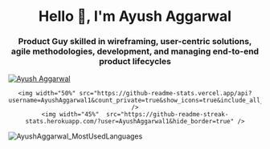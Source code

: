 <!-- - 👋 Hi, I’m @AyushAggarwal1 
- 👀 AI & ML enthusiastic
- 🌱 I’m currently learning DSA, Web Development
- 💞️ I’m looking to collaborate on ...
- 📫 Mail me on ayushaggarwal1136@gmail.com

Visit my Website - https://ayushaggarwalportfolio.netlify.app/


LinkedIn - https://www.linkedin.com/in/ayush-aggarwal-b19b891a0/
<!---
AyushAggarwal1/AyushAggarwal1 is a ✨ special ✨ repository because its `README.md` (this file) appears on your GitHub profile.
You can click the Preview link to take a look at your changes.
---> 

<h1 align="center">Hello 👋, I'm Ayush Aggarwal</h1>
<h3 align="center">Product Guy skilled in wireframing, user-centric solutions, agile methodologies, development, and managing end-to-end product lifecycles</h3>

<p align="left"> 
    <a href="https://github.com/ryo-ma/github-profile-trophy"><img src="https://github-profile-trophy.vercel.app/?username=AyushAggarwal1" alt="Ayush Aggarwal" /></a> 
</p>

<div align="center">

    <img width="50%" src="https://github-readme-stats.vercel.app/api?username=AyushAggarwal1&count_private=true&show_icons=true&include_all_commits=false&hide_border=true&hide_title=true" />
    <img width="45%"  src="https://github-readme-streak-stats.herokuapp.com/?user=AyushAggarwal1&hide_border=true" />

</div>

<div align="center">
    <p>
        <img align="left" src="https://github-readme-stats.vercel.app/api/top-langs?username=AyushAggarwal1&show_icons=true&locale=en&layout=compact" alt="AyushAggarwal_MostUsedLanguages" />
    </p>
</div>

